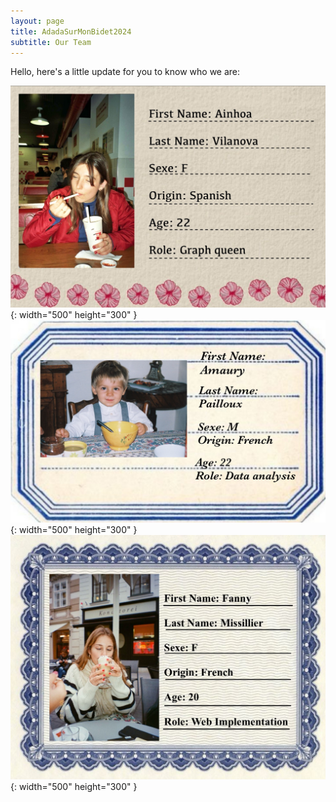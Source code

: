 ```yaml
---
layout: page
title: AdadaSurMonBidet2024
subtitle: Our Team
---
```


Hello, here's a little update for you to know who we are:

![Ainhoa photo](assets/img/IMG_Ainhoa.JPG){: width="500" height="300" }
![Amaury photo](assets/img/IMG_Amaury.JPG){: width="500" height="300" }
![Fanny photo](assets/img/IMG_Fanny.JPG){: width="500" height="300" }